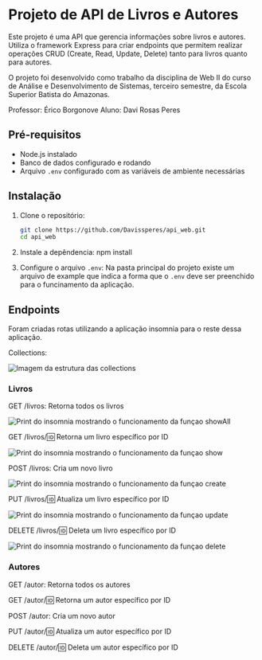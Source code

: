 # Projeto de API de Livros e Autores

Este projeto é uma API que gerencia informações sobre livros e autores. Utiliza o framework Express para criar endpoints que permitem realizar operações CRUD (Create, Read, Update, Delete) tanto para livros quanto para autores.

O projeto foi desenvolvido como trabalho da disciplina de Web II
do curso de Análise e Desenvolvimento de Sistemas, terceiro semestre,
da Escola Superior Batista do Amazonas.

Professor: Érico Borgonove
Aluno: Davi Rosas Peres


## Pré-requisitos

- Node.js instalado
- Banco de dados configurado e rodando
- Arquivo `.env` configurado com as variáveis de ambiente necessárias

## Instalação

1. Clone o repositório:
   ```bash
   git clone https://github.com/Davissperes/api_web.git
   cd api_web

2. Instale a depêndencia:
    npm install

3. Configure o arquivo `.env`:
    Na pasta principal do projeto existe um arquivo de example que indica a forma que o `.env`
    deve ser preenchido para o funcinamento da aplicação.

## Endpoints

 Foram criadas rotas utilizando a aplicação insomnia para o reste dessa aplicação.

 Collections:
 
 ![Imagem da estrutura das collections](./public/images/image.png)

### Livros
 GET /livros: Retorna todos os livros
 
 ![Print do insomnia mostrando o funcionamento da funçao showAll](./public/images/showAll.png)

 GET /livros/:id: Retorna um livro específico por ID
 
 ![Print do insomnia mostrando o funcionamento da funçao show](./public/images/show.png)

 POST /livros: Cria um novo livro
 
 ![Print do insomnia mostrando o funcionamento da funçao create](./public/images/create.png)

 PUT /livros/:id: Atualiza um livro específico por ID
 
 ![Print do insomnia mostrando o funcionamento da funçao update](./public/images/update.png)

 DELETE /livros/:id: Deleta um livro específico por ID
 
 ![Print do insomnia mostrando o funcionamento da funçao delete](./public/images/delete.png)

### Autores

 GET /autor: Retorna todos os autores
 
 GET /autor/:id: Retorna um autor específico por ID
 
 POST /autor: Cria um novo autor
 
 PUT /autor/:id: Atualiza um autor específico por ID
 
 DELETE /autor/:id: Deleta um autor específico por ID
